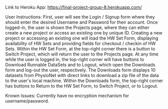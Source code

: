 Link to Heroku App: https://final-project-group-8.herokuapp.com/

User Instructions: 
    First, user will see the Login / Signup form where they should enter the desired Username and Password for their account.
    Once logged-in, the user is shown the Projects page, where they can either create a new project or access an existing one by unique ID.
    Creating a new project or accessing an existing one will load the HW Set Form, displaying availability of HW Sets and providing fields for checkout / checkin of HW Sets. 
    Within the HW Set Form, at the top-right corner there is a button to Switch Project, which will return the user to the Projects page.
    At any time while the user is logged in, the top-right corner will have buttons to Download Runnable DataSets and to Logout, which open the Downloads form and log-out the user, respectively.
    The Downloads form displays 10 datasets from PhysioNet with direct links to download a zip file of the data to the user's local machine.
    Within the Downloads form, the top-right corner has buttons to Return to the HW Set Form, to Switch Project, or to Logout.

Known Issues:
    Currently have no encryption mechanism for username/password.